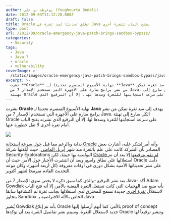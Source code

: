 ```yaml
---
author: يوغرطة بن علي (Youghourta Benali)
date: 2012-09-03T11:12:28.000Z
draft: false
title: Oracle تطلق تحديثا لسد ثغرة في Java يفتح الباب لثغرة أخرى
type: post
url: /2012/09/oracle-emergency-java-patch-brings-sandbox-bypass/
categories:
  - Security
tags:
  - Java
  - Java 7
  - oracle
  - vulnerability
coverImage: >-
  /static/images/oracle-emergency-java-patch-brings-sandbox-bypass/java-patch.png
excerpt: >-
  نشرت **Oracle** نهاية الأسبوع المنصرم تحديثا لـ **Java** يهدف إلى سد ثغرة تمكن
  من نشر برامج ضارة على الأجهزة التي تستخدم الإصدار 7 من Java. الكل سارع إلى
  تهنئة Oracle على سرعة استجابتها للثغرة وسدها لها، إلا أن الترقيع الذي
---
```

نشرت **Oracle** نهاية الأسبوع المنصرم تحديثا لـ **Java** يهدف إلى سد ثغرة تمكن من نشر برامج ضارة على الأجهزة التي تستخدم الإصدار 7 من Java. الكل سارع إلى تهنئة Oracle على سرعة استجابتها للثغرة وسدها لها، إلا أن الترقيع الذي نشرته يفتح الباب أمام ثغرة أخرى لا تقل خطورة عنها.

![](/static/images/oracle-emergency-java-patch-brings-sandbox-bypass/java-patch.png)

بداية وبالرغم مما قيل [حول سرعة استجابة Oracle](http://www.computerworld.com/s/article/9230786/Oracle_s_emergency_Java_patch_blocks_zero_day_exploits_researchers_confirm) وأنه أمر تُشكر عليه، أشارت بعض المصادر بأن الشركة كانت على علم بالثغرة منذ شهر [أبريل الماضي](http://seclists.org/bugtraq/2012/Aug/225)، حيث أبلغتها شركة Security Explorations البولندية بها حينئذ، لكن [Oracle لم تقم بترقيعها](https://blogs.oracle.com/security/entry/security_alert_for_cve\_20121) إلا بعد أن تم استغلالها على نطاق واسع، وبعد أن انتشرت الأخبار حول الأمر، حيث أن Oracle دأبت على نشر تحديثاتها الأمنية بشكل دوري في أوقات معروفة (كل أربعة أشهر)، وكان موعد التحديث القادم مبرمجا لشهر أكتوبر.

بعد نشر الترقيع –والذي كما سبق ذكره لا يخص سوى الإصدار 7 من Java- أكد Adam Gowdiak بأنه منيع ضد الهجمات التي كانت تستغل الثغرة المعنية بالأمر، إلا أنه فتح الباب لاستغلال [ثغرة أخرى](http://seclists.org/bugtraq/2012/Aug/225) جديدة تسمح للمخترق لدى استغلالها بجانب ثغرة تم اكتشافها سابقا بتجاوز Sandbox الخاص بالآلة الافتراضية بـ Java.

يُشير Gowdiak بأنه تم إبلاغ Oracle بالأمر، كما أنهم أرسلوا إليها proof of concept جديد لاستغلال الثغرة، وسيتم نشر تفاصيل الثغرة بعد أن تؤكدها Oracle وتنشر ترقيعاً لها.
